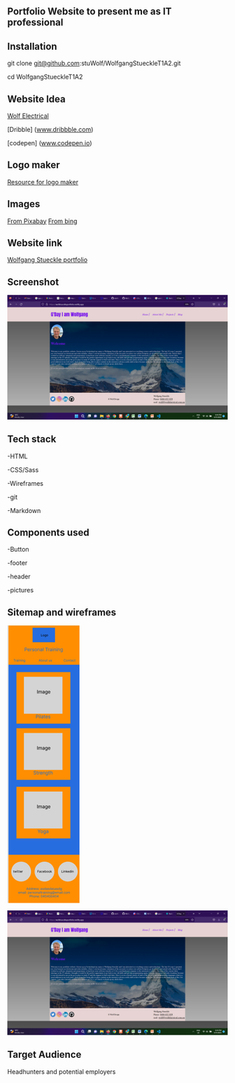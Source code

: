 ## Portfolio Website to present me as IT professional





## Installation

 git clone git@github.com:stuWolf/WolfgangStueckleT1A2.git

cd WolfgangStueckleT1A2

## Website Idea

[Wolf Electrical](https://www.wolfelectrical.com.au)

[Dribble] (www.dribbble.com)

[codepen] (www.codepen.io)



## Logo maker

[Resource for logo maker](https://www.freelogodesign.org/)

## Images

[From Pixabay](https://pixabay.com/)
[From bing](https://bing.com/)

## Website link

[Wolfgang Stueckle portfolio](https://wolfstueckleportfolio.netlify.app/)

## Screenshot

![Website home page](docs/Screenshot2.png)

## Tech stack

-HTML

-CSS/Sass

-Wireframes

-git

-Markdown

## Components used
-Button

-footer

-header

-pictures


## Sitemap and wireframes
!["Figma view"](./docs/index_wireframe_mobile.png
)

!["Browser view"](./docs/Screenshot2.png)

## Target Audience

Headhunters and potential employers